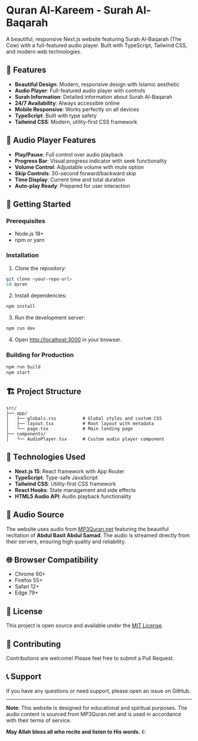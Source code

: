 # Quran Al-Kareem - Surah Al-Baqarah

A beautiful, responsive Next.js website featuring Surah Al-Baqarah (The Cow) with a full-featured audio player. Built with TypeScript, Tailwind CSS, and modern web technologies.

## 🌟 Features

- **Beautiful Design**: Modern, responsive design with Islamic aesthetic
- **Audio Player**: Full-featured audio player with controls
- **Surah Information**: Detailed information about Surah Al-Baqarah
- **24/7 Availability**: Always accessible online
- **Mobile Responsive**: Works perfectly on all devices
- **TypeScript**: Built with type safety
- **Tailwind CSS**: Modern, utility-first CSS framework

## 🎵 Audio Player Features

- **Play/Pause**: Full control over audio playback
- **Progress Bar**: Visual progress indicator with seek functionality
- **Volume Control**: Adjustable volume with mute option
- **Skip Controls**: 30-second forward/backward skip
- **Time Display**: Current time and total duration
- **Auto-play Ready**: Prepared for user interaction

## 🚀 Getting Started

### Prerequisites

- Node.js 18+ 
- npm or yarn

### Installation

1. Clone the repository:
```bash
git clone <your-repo-url>
cd quran
```

2. Install dependencies:
```bash
npm install
```

3. Run the development server:
```bash
npm run dev
```

4. Open [http://localhost:3000](http://localhost:3000) in your browser.

### Building for Production

```bash
npm run build
npm start
```

## 🏗️ Project Structure

```
src/
├── app/
│   ├── globals.css          # Global styles and custom CSS
│   ├── layout.tsx           # Root layout with metadata
│   └── page.tsx             # Main landing page
├── components/
│   └── AudioPlayer.tsx      # Custom audio player component
```

## 🎨 Technologies Used

- **Next.js 15**: React framework with App Router
- **TypeScript**: Type-safe JavaScript
- **Tailwind CSS**: Utility-first CSS framework
- **React Hooks**: State management and side effects
- **HTML5 Audio API**: Audio playback functionality

## 📱 Audio Source

The website uses audio from [MP3Quran.net](https://www.mp3quran.net/) featuring the beautiful recitation of **Abdul Basit Abdul Samad**. The audio is streamed directly from their servers, ensuring high quality and reliability.

## 🌐 Browser Compatibility

- Chrome 60+
- Firefox 55+
- Safari 12+
- Edge 79+

## 📄 License

This project is open source and available under the [MIT License](LICENSE).

## 🤝 Contributing

Contributions are welcome! Please feel free to submit a Pull Request.

## 📞 Support

If you have any questions or need support, please open an issue on GitHub.

---

**Note**: This website is designed for educational and spiritual purposes. The audio content is sourced from MP3Quran.net and is used in accordance with their terms of service.

**May Allah bless all who recite and listen to His words.** ☪️
